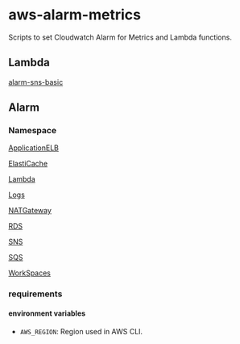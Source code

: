 # aws-alarm-metrics

Scripts to set Cloudwatch Alarm for Metrics and Lambda functions.

## Lambda

[alarm-sns-basic](alarm-sns-basic/README.md)

## Alarm

### Namespace

[ApplicationELB](alb/README.md)

[ElastiCache](elasticache/README.md)

[Lambda](lambda/README.md)

[Logs](logs/README.md)

[NATGateway](natgateway/README.md)

[RDS](rds/README.md)

[SNS](sns/README.md)

[SQS](sqs/README.md)

[WorkSpaces](workspaces/README.md)

### requirements

#### environment variables

-   `AWS_REGION`: Region used in AWS CLI.
